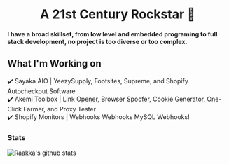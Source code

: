 <h1 align="center">A 21st Century Rockstar 🎸</h1>

#### I have a broad skillset, from low level and embedded programing to full stack development, no project is too diverse or too complex.

## What I'm Working on
✔️ Sayaka AIO | YeezySupply, Footsites, Supreme, and Shopify Autocheckout Software\
✔️ Akemi Toolbox | Link Opener, Browser Spoofer, Cookie Generator, One-Click Farmer, and Proxy Tester\
✔️ Shopify Monitors | Webhooks Webhooks MySQL Webhooks!

### Stats

![Raakka's github stats](https://github-readme-stats.vercel.app/api?username=Raakka&show_icons=true&theme=tokyonight&include_all_commits=true)
